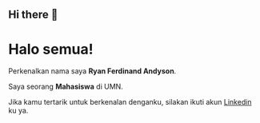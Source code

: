 ## Hi there 👋

# Halo semua! 

Perkenalkan nama saya **Ryan Ferdinand Andyson**.<br>

Saya seorang **Mahasiswa** di UMN.<br>

Jika kamu tertarik untuk berkenalan denganku, silakan ikuti akun [Linkedin](https://www.linkedin.com/in/ryan-ferdinand-andyson/) ku ya.
